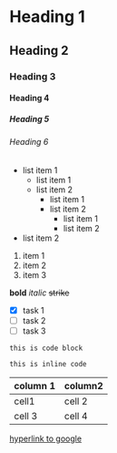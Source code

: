 # Heading 1
## Heading 2
### Heading 3
#### Heading 4
##### Heading 5
###### Heading 6

* list item 1
  * list item 1
  * list item 2
    * list item 1
    * list item 2
      * list item 1
      * list item 2
* list item 2

1. item 1
2. item 2
3. item 3

**bold**
*italic*
~~strike~~

* [x] task 1
* [ ] task 2
* [ ] task 3

```
this is code block
```

`this is inline code`

| column 1 | column2 |
|----------|---------|
| cell1  | cell 2 |
| cell 3 | cell 4 |

[hyperlink to google](www.google.com)
